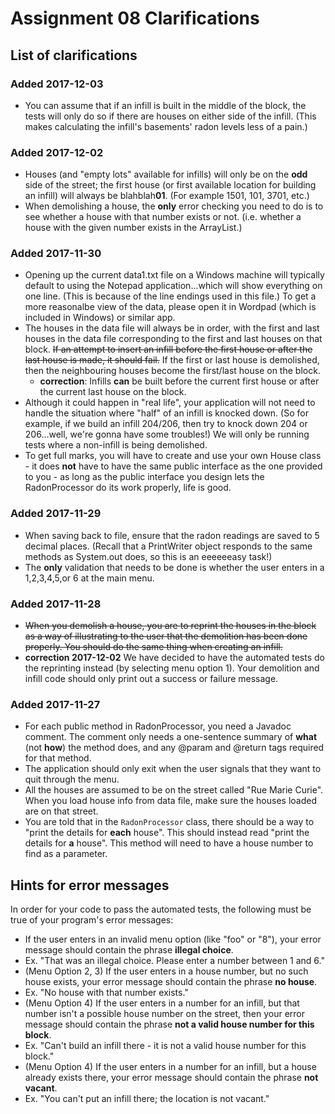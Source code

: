 # Assignment 08 Clarifications

## List of clarifications

### Added 2017-12-03

* You can assume that if an infill is built in the middle of the block, the tests will only do so if there are houses on either side of the infill. (This makes calculating the infill's basements' radon levels less of a pain.)

### Added 2017-12-02

* Houses (and "empty lots" available for infills) will only be on the **odd** side of the street; the first house (or first available location for building an infill) will always be blahblah**01**. (For example 1501, 101, 3701, etc.)
* When demolishing a house, the **only** error checking you need to do is to see whether a house with that number exists or not. (i.e. whether a house with the given number exists in the ArrayList.)


### Added 2017-11-30

* Opening up the current data1.txt file on a Windows machine will typically default to using the Notepad application...which will show everything on one line. (This is because of the line endings used in this file.) To get a more reasonalbe view of the data, please open it in Wordpad (which is included in Windows) or similar app.
* The houses in the data file will always be in order, with the first and last houses in the data file corresponding to the first and last houses on that block. <del>If an attempt to insert an infill before the first house or after the last house is made, it should fail.</del> If the first or last house is demolished, then the neighbouring houses become the first/last house on the block.
  * **correction**: Infills **can** be built before the current first house or after the current last house on the block.
* Although it could happen in "real life", your application will not need to handle the situation where "half" of an infill is knocked down. (So for example, if we build an infill 204/206, then try to knock down 204 or 206...well, we're gonna have some troubles!) We will only be running tests where a non-infill is being demolished.
* To get full marks, you will have to create and use your own House class - it does **not** have to have the same public interface as the one provided to you - as long as the public interface you design lets the RadonProcessor do its work properly, life is good.

### Added 2017-11-29

* When saving back to file, ensure that the radon readings are saved to 5 decimal places. (Recall that a PrintWriter object responds to the same methods as System.out does, so this is an eeeeeeasy task!)
* The **only** validation that needs to be done is whether the user enters in a 1,2,3,4,5,or 6 at the main menu.

### Added 2017-11-28

* <del>When you demolish a house, you are to reprint the houses in the block as a way of illustrating to the user that the demolition has been done properly. You should do the same thing when creating an infill.</del>
 * **correction 2017-12-02** We have decided to have the automated tests do the reprinting instead (by selecting menu option 1). Your demolition and infill code should only print out a success or failure message.

### Added 2017-11-27

* For each public method in RadonProcessor, you need a Javadoc comment. The comment only needs a one-sentence summary of **what** (not **how**) the method does, and any @param and @return tags required for that method.
* The application should only exit when the user signals that they want to quit through the menu.
* All the houses are assumed to be on the street called "Rue Marie Curie". When you load house info from data file, make sure the houses loaded are on that street.
* You are told that in the `RadonProcessor` class, there should be a way to "print the details for **each** house". This should instead read "print the details for **a** house". This method will need to have a house number to find as a parameter.


## Hints for error messages

In order for your code to pass the automated tests, the following must be true of your program's error messages:

* If the user enters in an invalid menu option (like "foo" or "8"), your error message should contain the phrase **illegal choice**.
 * Ex. "That was an illegal choice. Please enter a number between 1 and 6."
* (Menu Option 2, 3) If the user enters in a house number, but no such house exists, your error message should contain the phrase **no house**.
 * Ex. "No house with that number exists."
* (Menu Option 4) If the user enters in a number for an infill, but that number isn't a possible house number on the street, then your error message should contain the phrase **not a valid house number for this block**.
 * Ex. "Can't build an infill there - it is not a valid house number for this block."
* (Menu Option 4) If the user enters in a number for an infill, but a house already exists there, your error message should contain the phrase **not vacant**.
 * Ex. "You can't put an infill there; the location is not vacant."
